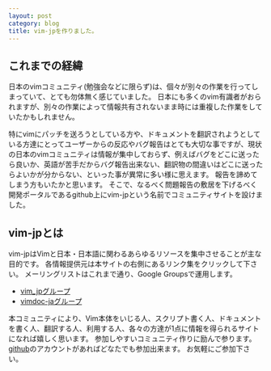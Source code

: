 ```yaml
---
layout: post
category: blog
title: vim-jpを作りました。
---
```

これまでの経緯
--------------

日本のvimコミュニティ(勉強会などに限らず)は、個々が別々の作業を行ってしまっていて、とても勿体無く感じていました。
日本にも多くのvim有識者がおられますが、別々の作業によって情報共有されないまま時には重複した作業をしていたかもしれません。

特にvimにパッチを送ろうとしている方や、ドキュメントを翻訳されようとしている方達にとってユーザーからの反応やバグ報告はとても大切な事ですが、現状の日本のvimコミュニティは情報が集中しておらず、例えばバグをどこに送ったら良いか、英語が苦手だからバグ報告出来ない、翻訳物の間違いはどこに送ったらよいかが分からない、といった事が異常に多い様に思えます。
報告を諦めてしまう方もいたかと思います。
そこで、なるべく問題報告の敷居を下げるべく開発ポータルであるgithub上にvim-jpという名前でコミュニティサイトを設けました。

vim-jpとは
----------

vim-jpはVimと日本・日本語に関わるあらゆるリソースを集中させることが主な目的です。
各情報提供元は本サイトの右側にあるリンク集をクリックして下さい。
メーリングリストはこれまで通り、Google Groupsで運用します。

- [vim\_jpグループ](https://groups.google.com/forum/#!forum/vim_jp)
- [vimdoc-jaグループ](https://groups.google.com/forum/#!forum/vimdoc-ja)

本コミュニティにより、Vim本体をいじる人、スクリプト書く人、ドキュメントを書く人、翻訳する人、利用する人、各々の方達が1点に情報を得られるサイトになれば嬉しく思います。
参加しやすいコミュニティ作りに励んで参ります。[github](http://github.com/)のアカウントがあればどなたでも参加出来ます。
お気軽にご参加下さい。
